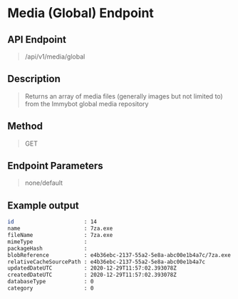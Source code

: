 # Media (Global) Endpoint
## API Endpoint
> /api/v1/media/global
## Description
> Returns an array of media files (generally images but not limited to) from the Immybot global media repository
## Method
> GET
## Endpoint Parameters
> none/default
## Example output
```sh
id                      : 14
name                    : 7za.exe
fileName                : 7za.exe
mimeType                :
packageHash             :
blobReference           : e4b36ebc-2137-55a2-5e8a-abc00e1b4a7c/7za.exe
relativeCacheSourcePath : e4b36ebc-2137-55a2-5e8a-abc00e1b4a7c
updatedDateUTC          : 2020-12-29T11:57:02.393078Z
createdDateUTC          : 2020-12-29T11:57:02.393078Z
databaseType            : 0
category                : 0
```